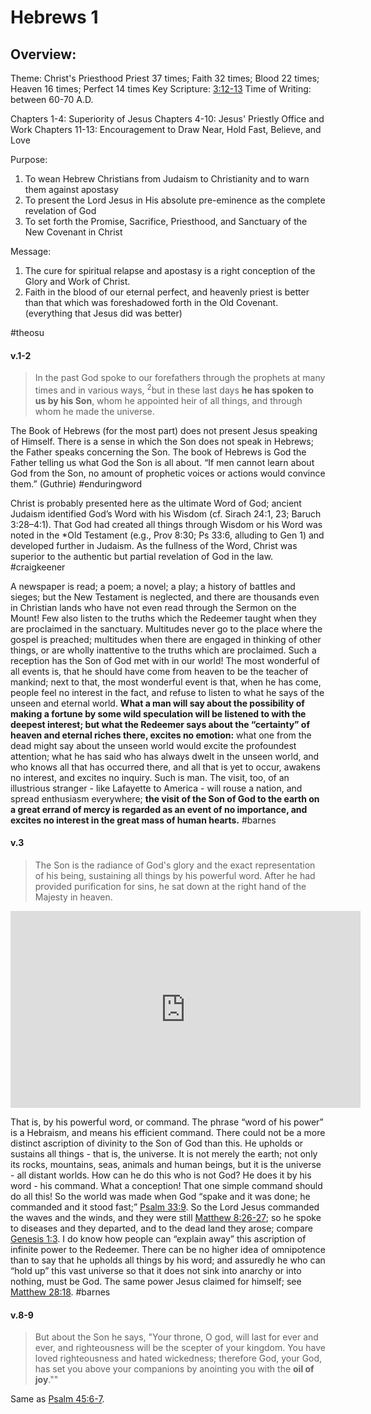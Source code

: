 # Hebrews 1

## Overview:
Theme: Christ's Priesthood
Priest 37 times; Faith 32 times; Blood 22 times; Heaven 16 times; Perfect 14 times
Key Scripture: [3:12-13](Hebrews3#v.12)
Time of Writing: between 60-70 A.D.

Chapters 1-4: Superiority of Jesus
Chapters 4-10: Jesus' Priestly Office and Work
Chapters 11-13: Encouragement to Draw Near, Hold Fast, Believe, and Love

Purpose:
1. To wean Hebrew Christians from Judaism to Christianity and to warn them against apostasy
2. To present the Lord Jesus in His absolute pre-eminence as the complete revelation of God
3. To set forth the Promise, Sacrifice, Priesthood, and Sanctuary of the New Covenant in Christ

Message:
1. The cure for spiritual relapse and apostasy is a right conception of the Glory and Work of Christ.
2. Faith in the blood of our eternal perfect, and heavenly priest is better than that which was foreshadowed forth in the Old Covenant. (everything that Jesus did was better)

#theosu 

#### v.1-2
>In the past God spoke to our forefathers through the prophets at many times and in various ways, <sup>2</sup>but in these last days **he has spoken to us by his Son**, whom he appointed heir of all things, and through whom he made the universe.

The Book of Hebrews (for the most part) does not present Jesus speaking of Himself. There is a sense in which the Son does not speak in Hebrews; the Father speaks concerning the Son. The book of Hebrews is God the Father telling us what God the Son is all about. “If men cannot learn about God from the Son, no amount of prophetic voices or actions would convince them.” (Guthrie)
#enduringword 

Christ is probably presented here as the ultimate Word of God; ancient Judaism identified God’s Word with his Wisdom (cf. Sirach 24:1, 23; Baruch 3:28–4:1). That God had created all things through Wisdom or his Word was noted in the \*Old Testament (e.g., Prov 8:30; Ps 33:6, alluding to Gen 1) and developed further in Judaism. As the fullness of the Word, Christ was superior to the authentic but partial revelation of God in the law.
#craigkeener 

A newspaper is read; a poem; a novel; a play; a history of battles and sieges; but the New Testament is neglected, and there are thousands even in Christian lands who have not even read through the Sermon on the Mount! Few also listen to the truths which the Redeemer taught when they are proclaimed in the sanctuary. Multitudes never go to the place where the gospel is preached; multitudes when there are engaged in thinking of other things, or are wholly inattentive to the truths which are proclaimed. Such a reception has the Son of God met with in our world! The most wonderful of all events is, that he should have come from heaven to be the teacher of mankind; next to that, the most wonderful event is that, when he has come, people feel no interest in the fact, and refuse to listen to what he says of the unseen and eternal world. **What a man will say about the possibility of making a fortune by some wild speculation will be listened to with the deepest interest; but what the Redeemer says about the “certainty” of heaven and eternal riches there, excites no emotion:** what one from the dead might say about the unseen world would excite the profoundest attention; what he has said who has always dwelt in the unseen world, and who knows all that has occurred there, and all that is yet to occur, awakens no interest, and excites no inquiry. Such is man. The visit, too, of an illustrious stranger - like Lafayette to America - will rouse a nation, and spread enthusiasm everywhere; **the visit of the Son of God to the earth on a great errand of mercy is regarded as an event of no importance, and excites no interest in the great mass of human hearts.**
#barnes


#### v.3
>The Son is the radiance of God's glory and the exact representation of his being, sustaining all things by his powerful word. After he had provided purification for sins, he sat down at the right hand of the Majesty in heaven.

<iframe width="560" height="315" src="https://www.youtube.com/embed/a5xIVMxSRjQ?start=1" title="YouTube video player" frameborder="0" allow="accelerometer; autoplay; clipboard-write; encrypted-media; gyroscope; picture-in-picture" allowfullscreen></iframe>

That is, by his powerful word, or command. The phrase “word of his power” is a Hebraism, and means his efficient command. There could not be a more distinct ascription of divinity to the Son of God than this. He upholds or sustains all things - that is, the universe. It is not merely the earth; not only its rocks, mountains, seas, animals and human beings, but it is the universe - all distant worlds. How can he do this who is not God? He does it by his word - his command. What a conception! That one simple command should do all this! So the world was made when God “spake and it was done; he commanded and it stood fast;” [Psalm 33:9](https://www.studylight.org/study-desk.html?q1=ps+33:9&t1=eng_nas&sr=1). So the Lord Jesus commanded the waves and the winds, and they were still [Matthew 8:26-27](https://www.studylight.org/study-desk.html?q1=mt+8:26-27&t1=eng_nas&sr=1); so he spoke to diseases and they departed, and to the dead land they arose; compare [Genesis 1:3](https://www.studylight.org/study-desk.html?q1=ge+1:3&t1=eng_nas&sr=1). I do know how people can “explain away” this ascription of infinite power to the Redeemer. There can be no higher idea of omnipotence than to say that he upholds all things by his word; and assuredly he who can “hold up” this vast universe so that it does not sink into anarchy or into nothing, must be God. The same power Jesus claimed for himself; see [Matthew 28:18](https://www.studylight.org/study-desk.html?q1=mt+28:18&t1=eng_nas&sr=1).
#barnes 

#### v.8-9
> But about the Son he says,
> "Your throne, O god, will last for ever and ever, and righteousness will be the scepter of your kingdom.
> You have loved righteousness and hated wickedness; therefore God, your God, has set you above your companions by anointing you with the **oil of joy**.""

Same as [Psalm 45:6-7](Psalm45#v.6-7).


